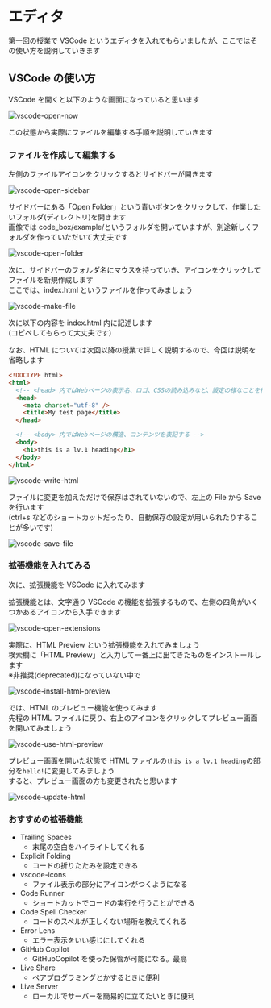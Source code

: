 # エディタ

第一回の授業で VSCode というエディタを入れてもらいましたが、ここではその使い方を説明していきます

## VSCode の使い方

VSCode を開くと以下のような画面になっていると思います

![vscode-open-now](/img/practical-programming/first/lec02/vscode-open-now.png)

この状態から実際にファイルを編集する手順を説明していきます

### ファイルを作成して編集する

左側のファイルアイコンをクリックするとサイドバーが開きます

![vscode-open-sidebar](/img/practical-programming/first/lec02/vscode-open-sidebar.png)

サイドバーにある「Open Folder」という青いボタンをクリックして、作業したいフォルダ(ディレクトリ)を開きます  
画像では code_box/example/というフォルダを開いていますが、別途新しくフォルダを作っていただいて大丈夫です

![vscode-open-folder](/img/practical-programming/first/lec02/vscode-open-folder.png)

次に、サイドバーのフォルダ名にマウスを持っていき、アイコンをクリックしてファイルを新規作成します  
ここでは、index.html というファイルを作ってみましょう

![vscode-make-file](/img/practical-programming/first/lec02/vscode-make-file.png)

次に以下の内容を index.html 内に記述します  
(コピペしてもらって大丈夫です)

なお、HTML については次回以降の授業で詳しく説明するので、今回は説明を省略します

```html
<!DOCTYPE html>
<html>
  <!-- <head> 内ではWebページの表示名、ロゴ、CSSの読み込みなど、設定の様なことを行う -->
  <head>
    <meta charset="utf-8" />
    <title>My test page</title>
  </head>

  <!-- <body> 内ではWebページの構造、コンテンツを表記する -->
  <body>
    <h1>this is a lv.1 heading</h1>
  </body>
</html>
```

![vscode-write-html](/img/practical-programming/first/lec02/vscode-write-html.png)

ファイルに変更を加えただけで保存はされていないので、左上の File から Save を行います  
(ctrl+s などのショートカットだったり、自動保存の設定が用いられたりすることが多いです)

![vscode-save-file](/img/practical-programming/first/lec02/vscode-save-file.png)

### 拡張機能を入れてみる

次に、拡張機能を VSCode に入れてみます

拡張機能とは、文字通り VSCode の機能を拡張するもので、左側の四角がいくつかあるアイコンから入手できます

![vscode-open-extensions](/img/practical-programming/first/lec02/vscode-open-extensions.png)

実際に、HTML Preview という拡張機能を入れてみましょう  
検索欄に「HTML Preview」と入力して一番上に出てきたものをインストールします  
※非推奨(deprecated)になっていない中で

![vscode-install-html-preview](/img/practical-programming/first/lec02/vscode-install-html-preview.png)

では、HTML のプレビュー機能を使ってみます  
先程の HTML ファイルに戻り、右上のアイコンをクリックしてプレビュー画面を開いてみましょう

![vscode-use-html-preview](/img/practical-programming/first/lec02/vscode-use-html-preview.png)

プレビュー画面を開いた状態で HTML ファイルの`this is a lv.1 heading`の部分を`hello!`に変更してみましょう  
すると、プレビュー画面の方も変更されたと思います

![vscode-update-html](/img/practical-programming/first/lec02/vscode-update-html.png)

### おすすめの拡張機能

- Trailing Spaces
  - 末尾の空白をハイライトしてくれる
- Explicit Folding
  - コードの折りたたみを設定できる
- vscode-icons
  - ファイル表示の部分にアイコンがつくようになる
- Code Runner
  - ショートカットでコードの実行を行うことができる
- Code Spell Checker
  - コードのスペルが正しくない場所を教えてくれる
- Error Lens
  - エラー表示をいい感じにしてくれる
- GitHub Copilot
  - GitHubCopilot を使った保管が可能になる。最高
- Live Share
  - ペアプログラミングとかするときに便利
- Live Server
  - ローカルでサーバーを簡易的に立てたいときに便利
